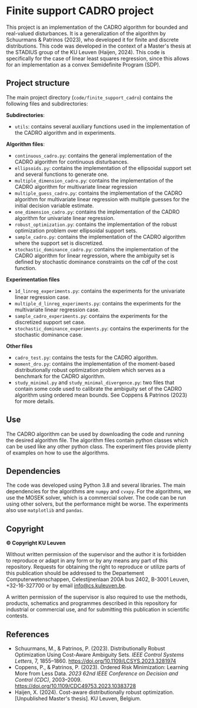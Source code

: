 # Finite support CADRO project

This project is an implementation of the CADRO algorithm for bounded and real-valued disturbances. It is a generalization
of the algorithm by Schuurmans & Patrinos (2023), who developed it for finite and discrete distributions. This code was
developed in the context of a Master's thesis at the STADIUS group of the KU Leuven (Haijen, 2024). This code is specifically for the
case of linear least squares regression, since this allows for an implementation as a convex Semidefinite Program (SDP).

## Project structure
The main project directory (`code/finite_support_cadro`) contains the following files and subdirectories:

**Subdirectories**:
- `utils`: contains several auxiliary functions used in the implementation of the CADRO algorithm and in experiments.

**Algorithm files**:
- `continuous_cadro.py`: contains the general implementation of the CADRO algorithm for continuous disturbances.
- `ellipsoids.py`: contains the implementation of the ellipsoidal support set and several functions to generate one.
- `multiple_dimension_cadro.py`: contains the implementation of the CADRO algorithm for multivariate linear regression
- `multiple_guess_cadro.py`: contains the implementation of the CADRO algorithm for multivariate linear regression with
  multiple guesses for the initial decision variable estimate.
- `one_dimension_cadro.py`: contains the implementation of the CADRO algorithm for univariate linear regression.
- `robust_optimization.py`: contains the implementation of the robust optimization problem over ellipsoidal support sets.
- `sample_cadro.py`: contains the implementation of the CADRO algorithm where the support set is discretized.
- `stochastic_dominance_cadro.py`: contains the implementation of the CADRO algorithm for linear regression, where
the ambiguity set is defined by stochastic dominance constraints on the cdf of the cost function.

**Experimentation files**
- `1d_linreg_experiments.py`: contains the experiments for the univariate linear regression case.
- `multiple_d_linreg_experiments.py`: contains the experiments for the multivariate linear regression case.
- `sample_cadro_experiments.py`: contains the experiments for the discretized support set case.
- `stochastic_dominance_experiments.py`: contains the experiments for the stochastic dominance case.

**Other files**

- `cadro_test.py`: contains the tests for the CADRO algorithm.
- `moment_dro.py`: contains the implementation of the moment-based distributionally robust optimization problem which
  serves as a benchmark for the CADRO algorithm.
- `study_minimal.py` and `study_minimal_divergence.py`: two files that contain some code used to calibrate the
ambiguity set of the CADRO algorithm using ordered mean bounds. See Coppens & Patrinos (2023) for more details.

## Use
The CADRO algorithm can be used by downloading the code and running the desired algorithm file. The algorithm files
contain python classes which can be used like any other python class. The experiment files provide plenty of examples
on how to use the algorithms.

## Dependencies
The code was developed using Python 3.8 and several libraries. The main dependencies for the algorithms are
`numpy` and `cvxpy`. For the algorithms, we use the MOSEK solver, which is a commercial solver. The code can be run
using other solvers, but the performance might be worse. The experiments also use `matplotlib` and `pandas`.

## Copyright
**© Copyright KU Leuven**

Without written permission of the supervisor and the author it is forbidden to
reproduce or adapt in any form or by any means any part of this repository.
Requests for obtaining the right to reproduce or utilize parts of this publication
should be addressed to the Departement Computerwetenschappen, Celestijnenlaan
200A bus 2402, B-3001 Leuven, +32-16-327700 or by email info@cs.kuleuven.be.

A written permission of the supervisor is also required to use the methods, products,
schematics and programmes described in this repository for industrial or commercial use,
and for submitting this publication in scientific contests.



## References
- Schuurmans, M., & Patrinos, P. (2023). Distributionally Robust Optimization Using Cost-Aware Ambiguity Sets. _IEEE Control Systems Letters_, 7, 1855–1860. https://doi.org/10.1109/LCSYS.2023.3281974
- Coppens, P., & Patrinos, P. (2023). Ordered Risk Minimization: Learning More from Less Data. _2023 62nd IEEE Conference on Decision and Control (CDC)_, 2003–2009. https://doi.org/10.1109/CDC49753.2023.10383728
- Haijen, X. (2024). Cost-aware distributionally robust optimization. [Unpublished Master's thesis]. KU Leuven, Belgium.
```